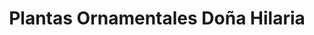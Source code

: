 ---
title: "Plantas Ornamentales Doña Hilaria"
url: /villa-tunari/plantas-ornamentales-dona-hilaria/
shop: Blumen
---